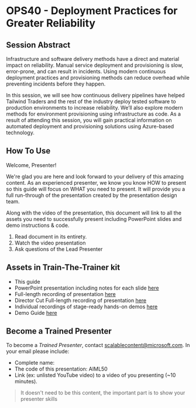 # OPS40 - Deployment Practices for Greater Reliability

## Session Abstract

Infrastructure and software delivery methods have a direct and material impact on reliability. Manual service deployment and provisioning is slow, error-prone, and can result in incidents. Using modern continuous deployment practices and provisioning methods can reduce overhead while preventing incidents before they happen.

In this session, we will see how continuous delivery pipelines have helped Tailwind Traders and the rest of the industry deploy tested software to production environments to increase reliability. We’ll also explore modern methods for environment provisioning using infrastructure as code. As a result of attending this session, you will gain practical information on automated deployment and provisioning solutions using Azure-based technology.

## How To Use

Welcome, Presenter!

We're glad you are here and look forward to your delivery of this amazing content. As an experienced presenter, we know you know HOW to present so this guide will focus on WHAT you need to present. It will provide you a full run-through of the presentation created by the presentation design team.

Along with the video of the presentation, this document will link to all the assets you need to successfully present including PowerPoint slides and demo instructions &
code.

1.  Read document in its entirety.
2.  Watch the video presentation
3.  Ask questions of the Lead Presenter

## Assets in Train-The-Trainer kit

- This guide
- PowerPoint presentation including notes for each slide [here](https://globaleventcdn.blob.core.windows.net/assets/ops/ops40/PPT/OPS40_Deployment_Practices_for_Greater_Reliability.pptx)
- Full-length recording of presentation [here](https://youtu.be/K04c7pwYF4E)
- Director Cut Full-length recording of presentation [here](https://youtu.be/T95Cw-sumNs)
- Individual recordings of stage-ready hands-on demos [here](https://microsoft.sharepoint.com/teams/CloudDevAdvocacy/Shared%20Documents/Forms/AllItems.aspx?viewid=16de824f%2D342c%2D4917%2D87e2%2D316d639025f5&id=%2Fteams%2FCloudDevAdvocacy%2FShared%20Documents%2F%40%40TeamDocs%2FEvents%2FIgnite%20Tour%2FFY20%20Ignite%20Tour%2FContent%2FOPS%20%2D%20Improving%20Your%20Reliability%20through%20Modern%20Operations%20Practices%2FOPS40%20Video%2Ffinal%2Ddemo%2Draw)
- Demo Guide [here](https://github.com/microsoft/ignite-learning-paths/tree/master/ops/ops40)

## Become a Trained Presenter

To become a *Trained Presenter*, contact [scalablecontent@microsoft.com](mailto:scalablecontent@microsoft.com). In your email please include:

- Complete name:
- The code of this presentation: AIML50
- Link (ex: unlisted YouTube video) to a video of you presenting (~10 minutes).

> It doesn't need to be this content, the important part is to show your presenter skills